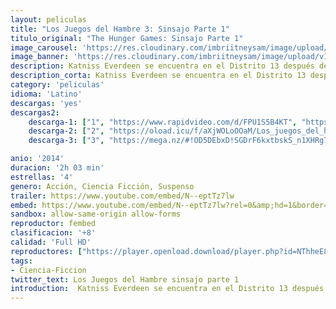 ```yaml
---
layout: peliculas
title: "Los Juegos del Hambre 3: Sinsajo Parte 1"
titulo_original: "The Hunger Games: Sinsajo Parte 1"
image_carousel: 'https://res.cloudinary.com/imbriitneysam/image/upload/v1547673387/sinsajo-parte1-poster-min.jpg'
image_banner: 'https://res.cloudinary.com/imbriitneysam/image/upload/v1547673392/sinsajo-parte1-banner-min.jpg'
description: Katniss Everdeen se encuentra en el Distrito 13 después de destrozar los Juegos para siempre. Bajo el liderazgo de la comandante Coin y el consejo de sus amigos más leales, Katniss extiende sus alas mientras lucha por salvar a Peeta Mellark y a una nación alentada por su valentía. Tercera y última entrega de la saga literaria "Los juegos del hambre" de Suzanne Collins, que se divide en dos películas.
description_corta: Katniss Everdeen se encuentra en el Distrito 13 después de destrozar los Juegos para siempre. Bajo el liderazgo de la comandante Coin y el consejo de sus amigos más leales, Katniss extiende sus alas mientras lucha por salvar a Peeta Mellark y a una nación alentada por...
category: 'peliculas'
idioma: 'Latino'
descargas: 'yes'
descargas2:
    descarga-1: ["1", "https://www.rapidvideo.com/d/FPU1S5B4KT", "https://www.google.com/s2/favicons?domain=www.rapidvideo.com","RapidVideo","https://res.cloudinary.com/imbriitneysam/image/upload/v1541473684/mexico.png", "Latino", "Full HD"]
    descarga-2: ["2", "https://oload.icu/f/aXjWOLoOOaM/Los_juegos_del_hambre_Sinsajo_%E2%80%93_Parte_1_-_The_Hunger_Games_Mockingjay_%E2%80%93_Part_1_%282014%29.MP4.mp4", "https://www.google.com/s2/favicons?domain=openload.co","OpenLoad","https://res.cloudinary.com/imbriitneysam/image/upload/v1541473684/mexico.png", "Latino", "Full HD"]
    descarga-3: ["3", "https://mega.nz/#!OD5DEbxD!SGDrF6kxtbskS_n1XHRg7yad8Cfv6NZilea6eViKQYk", "https://www.google.com/s2/favicons?domain=mega.nz","Mega","https://res.cloudinary.com/imbriitneysam/image/upload/v1541473684/mexico.png", "Latino", "Full HD"]

anio: '2014'
duracion: '2h 03 min'
estrellas: '4'
genero: Acción, Ciencia Ficción, Suspenso
trailer: https://www.youtube.com/embed/N--eptTz7lw
embed: https://www.youtube.com/embed/N--eptTz7lw?rel=0&amp;hd=1&border=0&wmode=opaque&enablejsapi=1&modestbranding=1&controls=1&showinfo=1
sandbox: allow-same-origin allow-forms
reproductor: fembed
clasificacion: '+8'
calidad: 'Full HD'
reproductores: ["https://player.openload.download/player.php?id=NThheE8vVlFPWUVQaGo2Y0JxclF0dFdUNzJkalVoMFZ6RWpjL1NSVituc0UzamdHVTNvYXBSYTZKRCtJK0s2T0l3YWRpTnhBY2wxdkV3TVlsbUxjcFE9PQ"]
tags:
- Ciencia-Ficcion
twitter_text: Los Juegos del Hambre sinsajo parte 1
introduction:  Katniss Everdeen se encuentra en el Distrito 13 después de destrozar los Juegos para siempre. Bajo el liderazgo de la comandante Coin y el consejo de sus amigos más leales, Katniss extiende sus alas mientras lucha por salvar a Peeta Mellark y a una nación alentada por...
---
```












